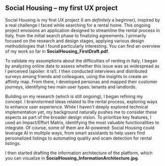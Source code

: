 ## **Social Housing – my first UX project**  

Social Housing is my first UX project (I am _definitely_ a beginner), inspired by a real challenge I faced while searching for a rental home. This ongoing project envisions an application designed to streamline the rental process in Italy, from the initial search phase to finalizing agreements. I primarily focused on the research and design stages, applying various design methodologies that I found particularly interesting. You can find an overview of my work so far in **SocialHousing_FirstDraft.pdf**.  

To validate my assumptions about the difficulties of renting in Italy, I began by analyzing online data to assess whether this issue was as widespread as I perceived (spoiler: it is!). I then conducted interviews and distributed surveys among friends and colleagues, using the insights to create an affinity map. From there, I developed personas and mapped their customer journeys, identifying two main user types: tenants and landlords.  

Building on my research (which is still ongoing), I began refining my concept. I brainstormed ideas related to the rental process, exploring ways to enhance user experience. While I haven't deeply explored technical implementation yet, my background naturally pushes me to consider these aspects as part of the broader design vision. To prioritize key features, I used an Impact/Effort Matrix, identifying the most valuable functionalities to integrate. Of course, some of them are AI-powered: Social Housing could leverage AI in multiple ways, from smart assistants to help users find personalized listings to automating quality and scam detection for rental listings.  

I then started drafting the information architecture of the platform, which you can visualize in **SocialHousing_InformationArchitecture.jpg**.  
